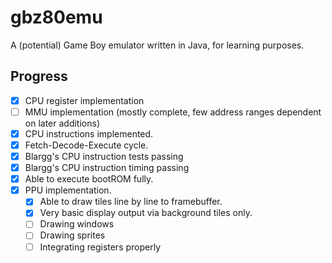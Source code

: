 # gbz80emu
A (potential) Game Boy emulator written in Java, for learning purposes.

## Progress
- [x] CPU register implementation
- [ ] MMU implementation (mostly complete, few address ranges dependent on later additions)
- [x] CPU instructions implemented.
- [x] Fetch-Decode-Execute cycle.
- [x] Blargg's CPU instruction tests passing
- [x] Blargg's CPU instruction timing passing
- [x] Able to execute bootROM fully.
- [x] PPU implementation.
  - [x] Able to draw tiles line by line to framebuffer.
  - [x] Very basic display output via background tiles only.
  - [ ] Drawing windows
  - [ ] Drawing sprites
  - [ ] Integrating registers properly